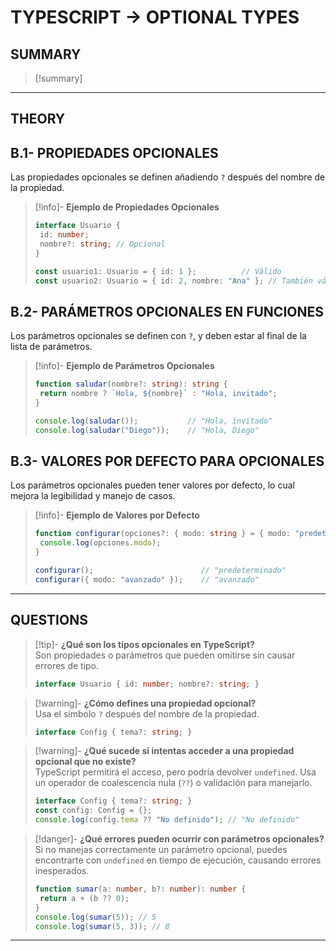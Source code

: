 # TYPESCRIPT -> OPTIONAL TYPES
## SUMMARY
> [!summary]
> 
- - - 

## THEORY

## B.1- PROPIEDADES OPCIONALES

Las propiedades opcionales se definen añadiendo `?` después del nombre de la propiedad.

>[!info]- **Ejemplo de Propiedades Opcionales**  
>```typescript
>interface Usuario {
>  id: number;
>  nombre?: string; // Opcional
>}
>
>const usuario1: Usuario = { id: 1 };          // Válido
>const usuario2: Usuario = { id: 2, nombre: "Ana" }; // También válido
>```

## B.2- PARÁMETROS OPCIONALES EN FUNCIONES

Los parámetros opcionales se definen con `?`, y deben estar al final de la lista de parámetros.

>[!info]- **Ejemplo de Parámetros Opcionales**  
>```typescript
>function saludar(nombre?: string): string {
>  return nombre ? `Hola, ${nombre}` : "Hola, invitado";
>}
>
>console.log(saludar());           // "Hola, invitado"
>console.log(saludar("Diego"));    // "Hola, Diego"
>```

## B.3- VALORES POR DEFECTO PARA OPCIONALES

Los parámetros opcionales pueden tener valores por defecto, lo cual mejora la legibilidad y manejo de casos.

>[!info]- **Ejemplo de Valores por Defecto**  
>```typescript
>function configurar(opciones?: { modo: string } = { modo: "predeterminado" }) {
>  console.log(opciones.modo);
>}
>
>configurar();                        // "predeterminado"
>configurar({ modo: "avanzado" });    // "avanzado"
>```

---

## QUESTIONS

>[!tip]- **¿Qué son los tipos opcionales en TypeScript?**  
> Son propiedades o parámetros que pueden omitirse sin causar errores de tipo.  
>```typescript
>interface Usuario { id: number; nombre?: string; }
>```

>[!warning]- **¿Cómo defines una propiedad opcional?**  
> Usa el símbolo `?` después del nombre de la propiedad.  
>```typescript
>interface Config { tema?: string; }
>```

>[!warning]- **¿Qué sucede si intentas acceder a una propiedad opcional que no existe?**  
> TypeScript permitirá el acceso, pero podría devolver `undefined`. Usa un operador de coalescencia nula (`??`) o validación para manejarlo.  
>```typescript
>interface Config { tema?: string; }
>const config: Config = {};
>console.log(config.tema ?? "No definido"); // "No definido"
>```

>[!danger]- **¿Qué errores pueden ocurrir con parámetros opcionales?**  
> Si no manejas correctamente un parámetro opcional, puedes encontrarte con `undefined` en tiempo de ejecución, causando errores inesperados.  
>```typescript
>function sumar(a: number, b?: number): number {
>  return a + (b ?? 0);
>}
>console.log(sumar(5)); // 5
>console.log(sumar(5, 3)); // 8
>```

---
